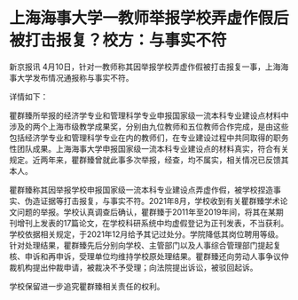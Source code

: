 # 上海海事大学一教师举报学校弄虚作假后被打击报复？校方：与事实不符

新京报讯 4月10日，针对一教师称其因举报学校弄虚作假被打击报复一事，上海海事大学发布情况通报称与事实不符。

详情如下：

瞿群臻所举报的经济学专业和管理科学专业申报国家级一流本科专业建设点材料中涉及的两个上海市级教学成果奖，分别由九位教师和五位教师合作完成，是由这些包括经济学专业和管理科学专业在内的教师们，在专业建设过程中共同取得的职务性团队成果。上海海事大学申报国家级一流本科专业建设点的材料真实，符合有关规定。近两年来，瞿群臻曾就此事多次举报，经查，均不属实，相关情况已反馈其本人。

瞿群臻称其因举报学校申报国家级一流本科专业建设点弄虚作假，被学校捏造事实、伪造证据等打击报复，与事实不符。2021年8月，学校收到有关瞿群臻学术论文问题的举报。学校认真调查后确认，瞿群臻于2011年至2019年间，将其在某期刊增刊上发表的17篇论文，在学校科研系统中均虚假登记为正刊发表，不当获利。学校依据相关规定，于2021年12月给予其记过处分。学院降低其岗位聘用等级。针对处理结果，瞿群臻先后分别向学校、主管部门以及人事综合管理部门提起复核、申诉和再申诉，受理单位均维持学校原处理结果。瞿群臻还向劳动人事争议仲裁机构提出仲裁申请，被裁决不予受理；向法院提出诉讼，被驳回起诉。

学校保留进一步追究瞿群臻相关责任的权利。

